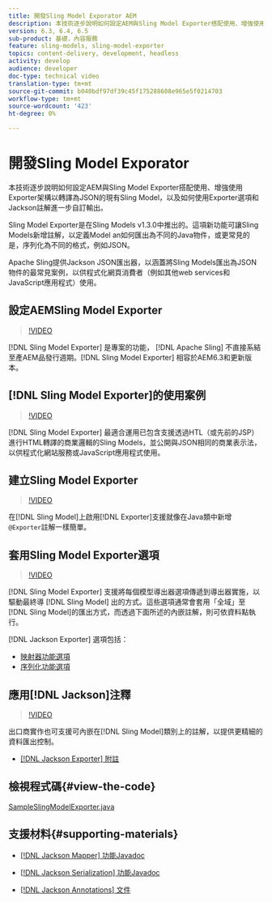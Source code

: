 ```yaml
---
title: 開發Sling Model Exporator AEM
description: 本技術逐步說明如何設定AEM與Sling Model Exporter搭配使用、增強使用Exporter架構以轉譯為JSON的現有Sling Model，以及如何使用Exporter選項和Jackson註解進一步自訂輸出。
version: 6.3, 6.4, 6.5
sub-product: 基礎，內容服務
feature: sling-models, sling-model-exporter
topics: content-delivery, development, headless
activity: develop
audience: developer
doc-type: technical video
translation-type: tm+mt
source-git-commit: b040bdf97df39c45f175288608e965e5f0214703
workflow-type: tm+mt
source-wordcount: '423'
ht-degree: 0%

---
```



# 開發Sling Model Exporator

本技術逐步說明如何設定AEM與Sling Model Exporter搭配使用、增強使用Exporter架構以轉譯為JSON的現有Sling Model，以及如何使用Exporter選項和Jackson註解進一步自訂輸出。

Sling Model Exporter是在Sling Models v1.3.0中推出的。這項新功能可讓Sling Models新增註解，以定義Model an如何匯出為不同的Java物件，或更常見的是，序列化為不同的格式，例如JSON。

Apache Sling提供Jackson JSON匯出器，以涵蓋將Sling Models匯出為JSON物件的最常見案例，以供程式化網頁消費者（例如其他web services和JavaScript應用程式）使用。

## 設定AEMSling Model Exporter

>[!VIDEO](https://video.tv.adobe.com/v/16862/?quality=12&learn=on)

[!DNL Sling Model Exporter] 是專案的功能， [!DNL Apache Sling] 不直接系結至產AEM品發行週期。[!DNL Sling Model Exporter] 相容於AEM6.3和更新版本。

## [!DNL Sling Model Exporter]的使用案例

>[!VIDEO](https://video.tv.adobe.com/v/16863/?quality=12&learn=on)

[!DNL Sling Model Exporter] 最適合運用已包含支援透過HTL（或先前的JSP）進行HTML轉譯的商業邏輯的Sling Models，並公開與JSON相同的商業表示法，以供程式化網站服務或JavaScript應用程式使用。

## 建立Sling Model Exporter

>[!VIDEO](https://video.tv.adobe.com/v/16864/?quality=12&learn=on)

在[!DNL Sling Model]上啟用[!DNL Exporter]支援就像在Java類中新增`@Exporter`註解一樣簡單。

## 套用Sling Model Exporter選項

>[!VIDEO](https://video.tv.adobe.com/v/16865/?quality=12&learn=on)

[!DNL Sling Model Exporter] 支援將每個模型導出器選項傳遞到導出器實施，以驅動最終導 [!DNL Sling Model] 出的方式。這些選項通常會套用「全域」至[!DNL Sling Model]的匯出方式，而透過下面所述的內嵌註解，則可依資料點執行。

[!DNL Jackson Exporter] 選項包括：

* [映射器功能選項](https://static.javadoc.io/com.fasterxml.jackson.core/jackson-databind/2.8.5/com/fasterxml/jackson/databind/MapperFeature.html)
* [序列化功能選項](https://static.javadoc.io/com.fasterxml.jackson.core/jackson-databind/2.8.5/com/fasterxml/jackson/databind/SerializationFeature.html)

## 應用[!DNL Jackson]注釋

>[!VIDEO](https://video.tv.adobe.com/v/16866/?quality=12&learn=on)

出口商實作也可支援可內嵌在[!DNL Sling Model]類別上的註解，以提供更精細的資料匯出控制。

* [[!DNL Jackson Exporter] 附註](https://github.com/FasterXML/jackson-annotations/wiki/Jackson-Annotations)

## 檢視程式碼{#view-the-code}

[SampleSlingModelExporter.java](https://github.com/Adobe-Consulting-Services/acs-aem-samples/blob/master/core/src/main/java/com/adobe/acs/samples/models/SampleSlingModelExporter.java)

## 支援材料{#supporting-materials}

* [[!DNL Jackson Mapper] 功能Javadoc](https://static.javadoc.io/com.fasterxml.jackson.core/jackson-databind/2.8.5/com/fasterxml/jackson/databind/MapperFeature.html)
* [[!DNL Jackson Serialization] 功能Javadoc](https://static.javadoc.io/com.fasterxml.jackson.core/jackson-databind/2.8.5/com/fasterxml/jackson/databind/SerializationFeature.html)

* [[!DNL Jackson Annotations] 文件](https://github.com/FasterXML/jackson-annotations/wiki/Jackson-Annotations)
